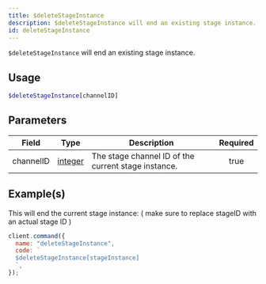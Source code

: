```yaml
---
title: $deleteStageInstance
description: $deleteStageInstance will end an existing stage instance.
id: deleteStageInstance
---
```


`$deleteStageInstance` will end an existing stage instance.

## Usage

```php
$deleteStageInstance[channelID]
```

## Parameters

| Field     | Type                                                                                                | Description                                         | Required |
| --------- | --------------------------------------------------------------------------------------------------- | --------------------------------------------------- | :------: |
| channelID | [integer](https://developer.mozilla.org/en-US/docs/Web/JavaScript/Reference/Global_Objects/Integer) | The stage channel ID of the current stage instance. |   true   |

## Example(s)

This will end the current stage instance: ( make sure to replace stageID with an actual stage ID )

```javascript
client.command({
  name: "deleteStageInstance",
  code: `
  $deleteStageInstance[stageInstance]
  `,
});
```
